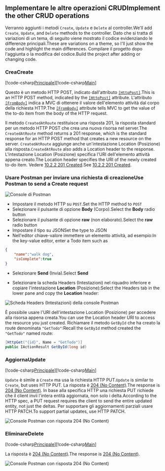 ## <a name="implement-the-other-crud-operations"></a><span data-ttu-id="72c25-101">Implementare le altre operazioni CRUD</span><span class="sxs-lookup"><span data-stu-id="72c25-101">Implement the other CRUD operations</span></span>

<span data-ttu-id="72c25-102">Verranno aggiunti i metodi `Create`, `Update` e `Delete` al controller.</span><span class="sxs-lookup"><span data-stu-id="72c25-102">We'll add `Create`, `Update`, and `Delete` methods to the controller.</span></span> <span data-ttu-id="72c25-103">Dato che si tratta di variazioni di un tema, di seguito viene mostrato il codice evidenziando le differenze principali.</span><span class="sxs-lookup"><span data-stu-id="72c25-103">These are variations on a theme, so I'll just show the code and highlight the main differences.</span></span> <span data-ttu-id="72c25-104">Compilare il progetto dopo l'aggiunta o la modifica del codice.</span><span class="sxs-lookup"><span data-stu-id="72c25-104">Build the project after adding or changing code.</span></span>

### <a name="create"></a><span data-ttu-id="72c25-105">Crea</span><span class="sxs-lookup"><span data-stu-id="72c25-105">Create</span></span>

<span data-ttu-id="72c25-106">[!code-csharp[Principale](../../tutorials/first-web-api/sample/TodoApi/Controllers/TodoController.cs?name=snippet_Create)]</span><span class="sxs-lookup"><span data-stu-id="72c25-106">[!code-csharp[Main](../../tutorials/first-web-api/sample/TodoApi/Controllers/TodoController.cs?name=snippet_Create)]</span></span>

<span data-ttu-id="72c25-107">Questo è un metodo HTTP POST, indicato dall'attributo [`[HttpPost]`](https://docs.microsoft.com/aspnet/core/api).</span><span class="sxs-lookup"><span data-stu-id="72c25-107">This is an HTTP POST method, indicated by the [`[HttpPost]`](https://docs.microsoft.com/aspnet/core/api) attribute.</span></span> <span data-ttu-id="72c25-108">L'attributo [`[FromBody]`](https://docs.microsoft.com/aspnet/core/api) indica a MVC di ottenere il valore dell'elemento attività dal corpo della richiesta HTTP.</span><span class="sxs-lookup"><span data-stu-id="72c25-108">The [`[FromBody]`](https://docs.microsoft.com/aspnet/core/api) attribute tells MVC to get the value of the to-do item from the body of the HTTP request.</span></span>

<span data-ttu-id="72c25-109">Il metodo `CreatedAtRoute` restituisce una risposta 201, la risposta standard per un metodo HTTP POST che crea una nuova risorsa nel server.</span><span class="sxs-lookup"><span data-stu-id="72c25-109">The `CreatedAtRoute` method returns a 201 response, which is the standard response for an HTTP POST method that creates a new resource on the server.</span></span> <span data-ttu-id="72c25-110">`CreatedAtRoute` aggiunge anche un'intestazione Location (Posizione) alla risposta.</span><span class="sxs-lookup"><span data-stu-id="72c25-110">`CreatedAtRoute` also adds a Location header to the response.</span></span> <span data-ttu-id="72c25-111">L'intestazione Location (Posizione) specifica l'URI dell'elemento attività appena creato.</span><span class="sxs-lookup"><span data-stu-id="72c25-111">The Location header specifies the URI of the newly created to-do item.</span></span> <span data-ttu-id="72c25-112">Vedere [10.2.2 201 Created](http://www.w3.org/Protocols/rfc2616/rfc2616-sec10.html).</span><span class="sxs-lookup"><span data-stu-id="72c25-112">See [10.2.2 201 Created](http://www.w3.org/Protocols/rfc2616/rfc2616-sec10.html).</span></span>

### <a name="use-postman-to-send-a-create-request"></a><span data-ttu-id="72c25-113">Usare Postman per inviare una richiesta di creazione</span><span class="sxs-lookup"><span data-stu-id="72c25-113">Use Postman to send a Create request</span></span>

![Console di Postman](../../tutorials/first-web-api/_static/pmc.png)

* <span data-ttu-id="72c25-115">Impostare il metodo HTTP su `POST`.</span><span class="sxs-lookup"><span data-stu-id="72c25-115">Set the HTTP method to `POST`</span></span>
* <span data-ttu-id="72c25-116">Selezionare il pulsante di opzione **Body** (Corpo).</span><span class="sxs-lookup"><span data-stu-id="72c25-116">Select the **Body** radio button</span></span>
* <span data-ttu-id="72c25-117">Selezionare il pulsante di opzione **raw** (non elaborato).</span><span class="sxs-lookup"><span data-stu-id="72c25-117">Select the **raw** radio button</span></span>
* <span data-ttu-id="72c25-118">Impostare il tipo su JSON</span><span class="sxs-lookup"><span data-stu-id="72c25-118">Set the type to JSON</span></span>
* <span data-ttu-id="72c25-119">Nell'editor chiave-valore immettere un elemento attività, ad esempio:</span><span class="sxs-lookup"><span data-stu-id="72c25-119">In the key-value editor, enter a Todo item such as</span></span> 

```json
{
    "name":"walk dog",
    "isComplete":true
}
```

* <span data-ttu-id="72c25-120">Selezionare **Send** (Invia).</span><span class="sxs-lookup"><span data-stu-id="72c25-120">Select **Send**</span></span>

* <span data-ttu-id="72c25-121">Selezionare la scheda Headers (Intestazioni) nel riquadro inferiore e copiare l'intestazione **Location** (Posizione):</span><span class="sxs-lookup"><span data-stu-id="72c25-121">Select the Headers tab in the lower pane and copy the **Location** header:</span></span>

![Scheda Headers (Intestazioni) della console Postman](../../tutorials/first-web-api/_static/pmget.png)

<span data-ttu-id="72c25-123">È possibile usare l'URI dell'intestazione Location (Posizione) per accedere alla risorsa appena creata.</span><span class="sxs-lookup"><span data-stu-id="72c25-123">You can use the Location header URI to access the resource you just created.</span></span> <span data-ttu-id="72c25-124">Richiamare il metodo `GetById` che ha creato la route denominata `"GetTodo"`:</span><span class="sxs-lookup"><span data-stu-id="72c25-124">Recall the `GetById` method created the `"GetTodo"` named route:</span></span>

```csharp
[HttpGet("{id}", Name = "GetTodo")]
public IActionResult GetById(long id)
```

### <a name="update"></a><span data-ttu-id="72c25-125">Aggiorna</span><span class="sxs-lookup"><span data-stu-id="72c25-125">Update</span></span>

<span data-ttu-id="72c25-126">[!code-csharp[Principale](../../tutorials/first-web-api/sample/TodoApi/Controllers/TodoController.cs?name=snippet_Update)]</span><span class="sxs-lookup"><span data-stu-id="72c25-126">[!code-csharp[Main](../../tutorials/first-web-api/sample/TodoApi/Controllers/TodoController.cs?name=snippet_Update)]</span></span>

<span data-ttu-id="72c25-127">`Update` è simile a `Create` ma usa la richiesta HTTP PUT.</span><span class="sxs-lookup"><span data-stu-id="72c25-127">`Update` is similar to `Create`, but uses HTTP PUT.</span></span> <span data-ttu-id="72c25-128">La risposta è [204 (No Content)](http://www.w3.org/Protocols/rfc2616/rfc2616-sec9.html).</span><span class="sxs-lookup"><span data-stu-id="72c25-128">The response is [204 (No Content)](http://www.w3.org/Protocols/rfc2616/rfc2616-sec9.html).</span></span> <span data-ttu-id="72c25-129">In base alla specifica HTTP una richiesta PUT richiede che il client invii l'intera entità aggiornata, non solo i delta.</span><span class="sxs-lookup"><span data-stu-id="72c25-129">According to the HTTP spec, a PUT request requires the client to send the entire updated entity, not just the deltas.</span></span> <span data-ttu-id="72c25-130">Per supportare gli aggiornamenti parziali usare HTTP PATCH.</span><span class="sxs-lookup"><span data-stu-id="72c25-130">To support partial updates, use HTTP PATCH.</span></span>

![Console Postman con risposta 204 (No Content)](../../tutorials/first-web-api/_static/pmcput.png)

### <a name="delete"></a><span data-ttu-id="72c25-132">Eliminare</span><span class="sxs-lookup"><span data-stu-id="72c25-132">Delete</span></span>

<span data-ttu-id="72c25-133">[!code-csharp[Principale](../../tutorials/first-web-api/sample/TodoApi/Controllers/TodoController.cs?name=snippet_Delete)]</span><span class="sxs-lookup"><span data-stu-id="72c25-133">[!code-csharp[Main](../../tutorials/first-web-api/sample/TodoApi/Controllers/TodoController.cs?name=snippet_Delete)]</span></span>

<span data-ttu-id="72c25-134">La risposta è [204 (No Content)](http://www.w3.org/Protocols/rfc2616/rfc2616-sec9.html).</span><span class="sxs-lookup"><span data-stu-id="72c25-134">The response is [204 (No Content)](http://www.w3.org/Protocols/rfc2616/rfc2616-sec9.html).</span></span>

![Console Postman con risposta 204 (No Content)](../../tutorials/first-web-api/_static/pmd.png)
